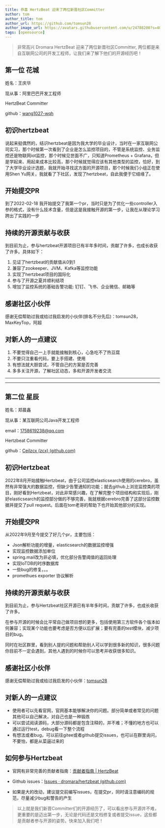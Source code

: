 ```yaml
---
title: 恭喜 HertzBeat 迎来了两位新晋社区Committer   
author: tom  
author_title: tom   
author_url: https://github.com/tomsun28  
author_image_url: https://avatars.githubusercontent.com/u/24788200?s=400&v=4  
tags: [opensource]
---
```


> 非常高兴 Dromara HertzBeat 迎来了两位新晋社区Committer, 两位都是来自互联网公司的开发工程师，让我们来了解下他们的开源经历吧！


## 第一位 花城

姓名：王庆华

现从事：阿里巴巴开发工程师

HertzBeat Committer

github：[wang1027-wqh](https://github.com/wang1027-wqh)

## 初识hertzbeat

说起来挺偶然的，结识hertzbeat是因为我大学的毕业设计，当时在一家互联网公司实习，那个时候第一次看到了企业是怎么监控项目的，不管是系统监控、业务监控还是物联网iot监控，那个时候见世面不广，只知道Prometheus + Grafana，但是学起来、用起来成本比较高，那个时候就觉得应该有其他类型的监控，恰好，到了大学毕业设计选题，我就开始寻找这方面的开源项目，那个时候我们小组正在使用Shen Yu网关，我就看了下社区，发现了hertzbeat，自此我便于它结缘了。

## 开始提交PR
到了2022-02-18 我开始提交了我第一个pr，当时只是为了优化一些controller入参的格式，没有什么技术含量，但是这是我接触开源的第一步，让我在从理论学习跨出了实践的一步

## 持续的开源贡献与收获

到目前为止，参与hertzbeat开源项目已有半年多时间，贡献了许多，也成长收获了许多。具体如下：

1.	见证了hertzbeat的贡献值从0到1
2.	兼容了zookeeper、JVM、Kafka等监控功能
3.	实现了hertzbeat项目的国际化
4.	参与了开源之夏并顺利结项
5.	增加了监控系统的基础告警功能: 钉钉、飞书、企业微信、邮箱等


## 感谢社区小伙伴

感谢无偿帮助过我或给过我启发的小伙伴(排名不分先后)：tomsun28，MaxKeyTop，阿超

## 对新人的一点建议

1.	不要觉得自己一上手就能接触到核心，心急吃不了热豆腐
2.	不要只注重看代码，要上手搭建、使用
3.	有想法就大胆尝试，不管自己的方案是否完善
4.	多多关注开源，了解社区动态，多和开源开发者交流


-----
-----

## 第二位 星辰

姓名：郑晨鑫

现从事：某互联网公司Java开发工程师

email：1758619238@qq.com

Hertzbeat Committer

github：[Ceilzcx (zcx) (github.com)](https://github.com/Ceilzcx)


## 初识Hertzbeat

2022年8月开始接触Hertzbeat，由于公司监控elasticsearch使用的cerebro，虽然有非常强大的数据监控，但缺少告警通知的功能；就去github上浏览监控类的项目，刚好看到Hertzbeat，对此非常感兴趣，在了解完整个项目结构和实现后，刚好elasticsearch的监控部分做的不够完善，我就根据cerebro完善了这部分监控数据并提交了pull request。后面在tom老哥的帮助下也开始其他部分的实现。



## 开始提交PR

从2022年9月至今提交了好几个pr，主要包括：

+ Json解析功能的增量，elasticsearch的数据监控增强
+ 实现监控数据添加单位
+ spring.mail改为非必填，优化部分告警阈值的返回处理
+ 实现IoTDB的时序数据库
+ 一些bug的修复。。。
+ promethues exporter 协议解析



## 持续的开源贡献与收获

到目前为止，参与Hertzbeat社区开源已有半年多时间，贡献了许多，也成长收获了许多。

在参与开源的时候会比平常自己做项目想的更多，包括使用第三方软件各个版本如何兼容；实现某个功能也要考虑是否方便以后扩展；要有完善的test模块，减少项目的bug。

同时在社区群里，看到别人提的问题和帮助别人可以学到很多新的知识，很多问题你目前不一定会遇到，其他人遇到的时候你可以思考并收获很多知识。


## 感谢社区小伙伴

感谢无偿帮助过我或给过我启发的小伙伴：[tomsun28](https://github.com/tomsun28)


## 对新人的一点建议

+ 使用者可以先看官网，官网基本能够解决你的问题。部分简单或者常见的问题其他可以自己解决，对自己也是一种锻炼
+ 可以尝试阅读源码，大部分源码都是包含注释的，并不难；不懂的地方也可以通过运行test，debug看一下整个流程
+ 有想法或者bug，可以前往gitee或者github提交issues，也可以在群里询问，不要怕，都是从菜逼过来的


## 如何参与Hertzbeat

+ 官网有非常完善的贡献者指南：[贡献者指南 | HertzBeat](https://hertzbeat.com/docs/others/contributing)

+ Github issues：[Issues · dromara/hertzbeat (github.com)](https://github.com/dromara/hertzbeat/issues)

+ 如果是大的改动，建议提交前编写issues，在提交pr，同时请注意编码的规范，尽量减少bug和警告的产生


> 以上就是我们新晋Committer们的开源经历了，可以看出参与开源并不难，更重要的是迈出第一步，无论是代码还是文档修复或者提交issue，这些都是贡献者参与开源的姿势。快来加入我们吧！
